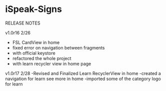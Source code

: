 # iSpeak-Signs

RELEASE NOTES

v1.0r16 2/26
- FSL CardView in home
- fixed error on navigation between fragments
- with official keystore
- refactored the whole project
- with learn recycler view in home page

v1.0r17 2/28
-Revised and Finalized Learn RecyclerView in home
-created a navigation for learn see more in home
-imported some of the category logo for learn
